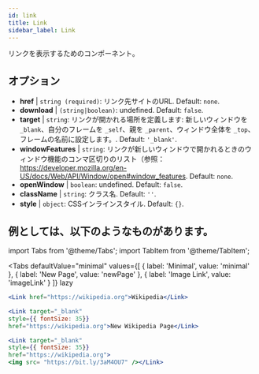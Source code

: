 ```yaml
---
id: link
title: Link
sidebar_label: Link
---
```


リンクを表示するためのコンポーネント。

## オプション

* __href__ | `string (required)`: リンク先サイトのURL. Default: `none`.
* __download__ | `(string|boolean)`: undefined. Default: `false`.
* __target__ | `string`: リンクが開かれる場所を定義します: 新しいウィンドウを `_blank`、自分のフレームを `_self`、親を `_parent`、ウィンドウ全体を `_top`、フレームの名前に設定します。. Default: `'_blank'`.
* __windowFeatures__ | `string`: リンクが新しいウィンドウで開かれるときのウィンドウ機能のコンマ区切りのリスト（参照：https://developer.mozilla.org/en-US/docs/Web/API/Window/open#window_features. Default: `none`.
* __openWindow__ | `boolean`: undefined. Default: `false`.
* __className__ | `string`: クラス名. Default: `''`.
* __style__ | `object`: CSSインラインスタイル. Default: `{}`.


## 例としては、以下のようなものがあります。

import Tabs from '@theme/Tabs';
import TabItem from '@theme/TabItem';

<Tabs
    defaultValue="minimal"
    values={[
        { label: 'Minimal', value: 'minimal' },
        { label: 'New Page', value: 'newPage' },
        { label: 'Image Link', value: 'imageLink' }
    ]}
    lazy
>
<TabItem value="minimal">

```jsx live
<Link href="https://wikipedia.org">Wikipedia</Link>
```

</TabItem>

<TabItem value="newPage">

```jsx live
<Link target="_blank" 
style={{ fontSize: 35}}
href="https://wikipedia.org">New Wikipedia Page</Link>
```
</TabItem>

<TabItem value="imageLink">

```jsx live
<Link target="_blank" 
style={{ fontSize: 35}}
href="https://wikipedia.org">
<img src= "https://bit.ly/3aM4OU7" /></Link>
```

</TabItem>

</Tabs>
